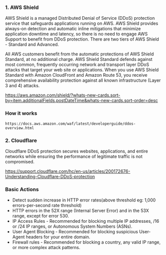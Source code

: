 ### 1. AWS Shield
AWS Shield is a managed Distributed Denial of Service (DDoS) protection service that safeguards applications running on AWS. AWS Shield provides always-on detection and automatic inline mitigations that minimize application downtime and latency, so there is no need to engage AWS Support to benefit from DDoS protection. There are two tiers of AWS Shield - Standard and Advanced.

All AWS customers benefit from the automatic protections of AWS Shield Standard, at no additional charge. AWS Shield Standard defends against most common, frequently occurring network and transport layer DDoS attacks that target your web site or applications. When you use AWS Shield Standard with Amazon CloudFront and Amazon Route 53, you receive comprehensive availability protection against all known infrastructure (Layer 3 and 4) attacks.

https://aws.amazon.com/shield/?whats-new-cards.sort-by=item.additionalFields.postDateTime&whats-new-cards.sort-order=desc

### How it works
```https://docs.aws.amazon.com/waf/latest/developerguide/ddos-overview.html```

### 2. Cloudflare

Cloudflare DDoS protection secures websites, applications, and entire networks while ensuring the performance of legitimate traffic is not compromised.

https://support.cloudflare.com/hc/en-us/articles/200172676-Understanding-Cloudflare-DDoS-protection

### Basic Actions
- Detect sudden increase in HTTP error rates(above threshold eg: 1,000 errors-per-second rate threshold)
- HTTP errors in the 52X range (Internal Server Error) and in the 53X range, except for error 530.
- IP Access Rules - Recommended for blocking multiple IP addresses, /16 or /24 IP ranges, or Autonomous System Numbers (ASNs). 
- User Agent Blocking - Recommended for blocking suspicious User-Agent headers for your entire domain.
- Firewall rules - Recommended for blocking a country, any valid IP range, or more complex attack patterns.
